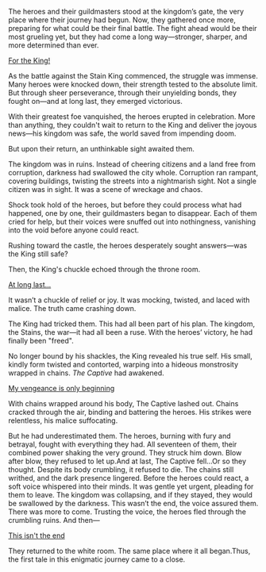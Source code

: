 The heroes and their guildmasters stood at the kingdom’s gate, the very place where their journey had begun. Now, they gathered once more, preparing for what could be their final battle. The fight ahead would be their most grueling yet, but they had come a long way—stronger, sharper, and more determined than ever.

[For the King!](#embed:https://www.youtube.com/live/_urPfTQnLes?feature=shared\&t=16622)

As the battle against the Stain King commenced, the struggle was immense. Many heroes were knocked down, their strength tested to the absolute limit. But through sheer perseverance, through their unyielding bonds, they fought on—and at long last, they emerged victorious.

With their greatest foe vanquished, the heroes erupted in celebration. More than anything, they couldn't wait to return to the King and deliver the joyous news—his kingdom was safe, the world saved from impending doom.

But upon their return, an unthinkable sight awaited them.

The kingdom was in ruins. Instead of cheering citizens and a land free from corruption, darkness had swallowed the city whole. Corruption ran rampant, covering buildings, twisting the streets into a nightmarish sight. Not a single citizen was in sight. It was a scene of wreckage and chaos.

Shock took hold of the heroes, but before they could process what had happened, one by one, their guildmasters began to disappear. Each of them cried for help, but their voices were snuffed out into nothingness, vanishing into the void before anyone could react.

Rushing toward the castle, the heroes desperately sought answers—was the King still safe?

Then, the King's chuckle echoed through the throne room.

[At long last...](#embed:https://www.youtube.com/live/_urPfTQnLes?feature=shared\&t=17220)

It wasn’t a chuckle of relief or joy. It was mocking, twisted, and laced with malice. The truth came crashing down.

The King had tricked them. This had all been part of his plan. The kingdom, the Stains, the war—it had all been a ruse. With the heroes’ victory, he had finally been "freed".

No longer bound by his shackles, the King revealed his true self. His small, kindly form twisted and contorted, warping into a hideous monstrosity wrapped in chains. *The Captive* had awakened.

[My vengeance is only beginning](#embed:https://www.youtube.com/live/WvRIdaH107U?feature=shared\&t=12263)

With chains wrapped around his body, The Captive lashed out. Chains cracked through the air, binding and battering the heroes. His strikes were relentless, his malice suffocating.

But he had underestimated them. The heroes, burning with fury and betrayal, fought with everything they had. All seventeen of them, their combined power shaking the very ground. They struck him down. Blow after blow, they refused to let up.And at last, The Captive fell…Or so they thought.
Despite its body crumbling, it refused to die. The chains still writhed, and the dark presence lingered. Before the heroes could react, a soft voice whispered into their minds.
It was gentle yet urgent, pleading for them to leave. The kingdom was collapsing, and if they stayed, they would be swallowed by the darkness. This wasn’t the end, the voice assured them. There was more to come.
Trusting the voice, the heroes fled through the crumbling ruins. And then—


[This isn't the end](#embed:https://www.youtube.com/live/_urPfTQnLes?feature=shared\&t=18165)

They returned to the white room. The same place where it all began.Thus, the first tale in this enigmatic journey came to a close.
